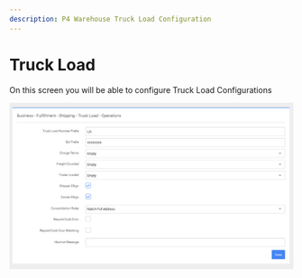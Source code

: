```yaml
---
description: P4 Warehouse Truck Load Configuration
---
```


# Truck Load

On this screen you will be able to configure Truck Load Configurations

![P4 Warehouse Truck Load Configuration](<../../../../../.gitbook/assets/P4_Warehouse_Truck_Load_Configuration (1).jpg>)
